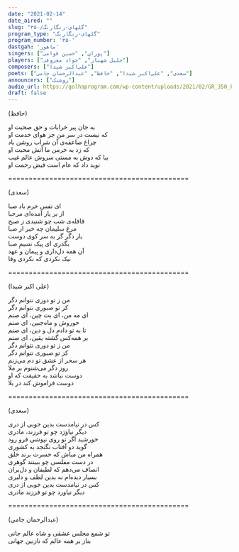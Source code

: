 ```yaml
---
date: "2021-02-14"
date_aired: ""
slug: "گلهای-رنگارنگ/۳۵۰"
program_type: "گلهای-رنگارنگ"
program_number: '۳۵۰'
dastgah: 'ماهور'
singers: ["پوران", "حسین قوامی"]
players: ["جلیل شهناز", "جواد معروفی"]
composers: ["علی‌اکبر شیدا"]
poets: ["سعدی", "علی‌اکبر شیدا", "حافظ", "عبدالرحمان جامی"]
announcers: ["روشنک"]
audio_url: https://golhaprogram.com/wp-content/uploads/2021/02/GR_350_Pouran_Ghavami.mp3
draft: false
---
```


(حافظ)  

به جان پیر خرابات و حق صحبت او  
که نیست در سر من جز هوای خدمت او  
چراغ صاعقه‌ی آن شراب روشن باد  
که زد به خرمن ما آتش محبت او  
بیا که دوش به مستی سروش عالم غیب  
نوید داد که عام است فیض رحمت او  

============================================  

(سعدی)  

ای نفس خرم باد صبا  
از بر یار آمده‌ای مرحبا  
قافله‌ی شب چو شنیدی ز صبح  
مرغ سلیمان چه خبر از صبا  
بار دگر گر به سر کوی دوست  
بگذری ای پیک نسیمِ صبا  
آن همه دل‌داری و پیمان و عهد  
نیک نکردی که نکردی وفا  

============================================  

(علی اکبر شیدا)  

من ز تو دوری نتوانم دگر  
کز تو صبوری نتوانم دگر  
ای مه من، ای بت چین، ای صنم  
حوروش و ماه‌جبین، ای صنم  
تا به تو دادم دل و دین، ای صنم  
بر همه‌کس گشته یقین، ای صنم  
من ز تو دوری نتوانم دگر  
کز تو صبوری نتوانم دگر  
هر سحر از عشق تو دم می‌زنم  
روز دگر می‌شنوم بر ملا  
دوست نباشد به حقیقت که او  
دوست فراموش کند در بلا  

============================================  

(سعدی)  

کس در نیامدست بدین خوبی از دری  
دیگر نیاوَرَد چو تو فرزند، مادری  
خورشید اگر تو روی نپوشی فرو رود  
گوید دو آفتاب نگنجد به کشوری  
همراه من مباش که حسرت برند خلق  
در دست مفلسی چو ببینند گوهری  
انصاف می‌دهم که لطیفان و دل‌بران  
بسیار دیده‌ام نه بدین لطف و دلبری  
كس در نیامدست بدین خوبی از دری  
دیگر نیاورد چو تو فرزند مادری  

============================================  

(عبدالرحمان جامی)  

تو شمع مجلس عشقی و شاه عالم جانی  
بناز بر همه عالم که نازنین جهانی  
